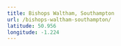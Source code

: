 ```yaml
---
title: Bishops Waltham, Southampton
url: /bishops-waltham-southampton/
latitude: 50.956
longitude: -1.224
---
```

